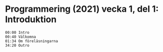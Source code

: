 # Programmering (2021) vecka 1, del 1: Introduktion

```
00:00 Intro
00:40 Välkomna
01:34 Om föreläsningarna
34:20 Outro
```